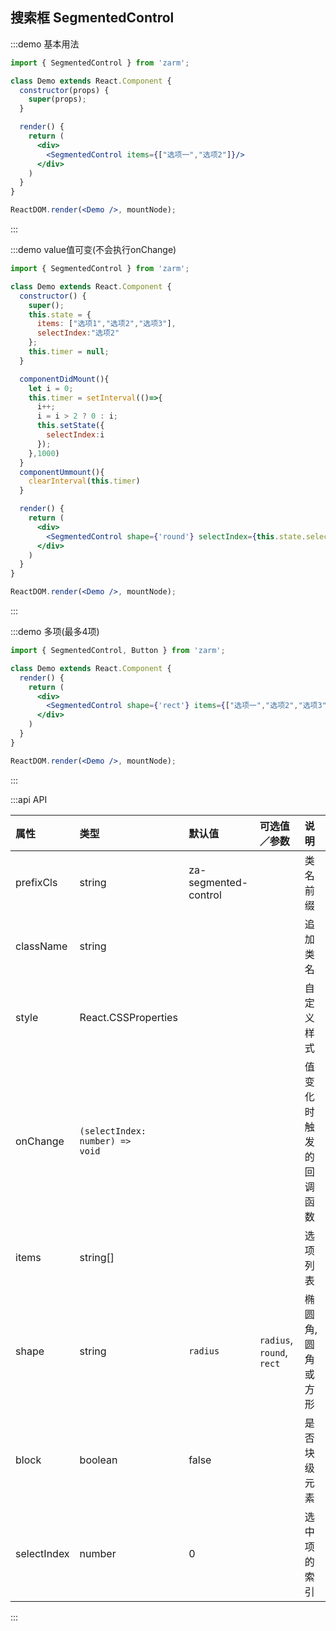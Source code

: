 ## 搜索框 SegmentedControl

:::demo 基本用法
```jsx
import { SegmentedControl } from 'zarm';

class Demo extends React.Component {
  constructor(props) {
    super(props);
  }

  render() {
    return (
      <div>
        <SegmentedControl items={["选项一","选项2"]}/>
      </div>
    )
  }
}

ReactDOM.render(<Demo />, mountNode);
```
:::


:::demo value值可变(不会执行onChange)
```jsx
import { SegmentedControl } from 'zarm';

class Demo extends React.Component {
  constructor() {
    super();
    this.state = {
      items: ["选项1","选项2","选项3"],
      selectIndex:"选项2"
    };
    this.timer = null;
  }

  componentDidMount(){
    let i = 0;
    this.timer = setInterval(()=>{
      i++;
      i = i > 2 ? 0 : i;
      this.setState({
        selectIndex:i
      });
    },1000)
  }
  componentUmmount(){
    clearInterval(this.timer)
  }

  render() {
    return (
      <div>
        <SegmentedControl shape={'round'} selectIndex={this.state.selectIndex} items={this.state.items}/>
      </div>
    )
  }
}

ReactDOM.render(<Demo />, mountNode);
```
:::


:::demo 多项(最多4项)
```jsx
import { SegmentedControl, Button } from 'zarm';

class Demo extends React.Component {
  render() {
    return (
      <div>
        <SegmentedControl shape={'rect'} items={["选项一","选项2","选项3"]}/>
      </div>
    )
  }
}

ReactDOM.render(<Demo />, mountNode);
```
:::


:::api API

| 属性 | 类型 | 默认值 | 可选值／参数 | 说明 |
| :--- | :--- | :--- | :--- | :--- |
| prefixCls | string | za-segmented-control | | 类名前缀 |
| className | string | | | 追加类名 |
| style | React.CSSProperties | | | 自定义样式 |
| onChange | <code>(selectIndex: number) => void</code> | | | 值变化时触发的回调函数 |
| items | string[] | | | 选项列表 |
| shape | string | `radius` | `radius`, `round`, `rect` | 椭圆角,圆角或方形 |
| block | boolean | false | | 是否块级元素 |
| selectIndex | number | 0 | | 选中项的索引 |

:::